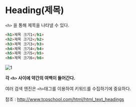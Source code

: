 # Heading(제목)
`<h>` 을 통해 제목을 나타낼 수 있다.
```html
<h1>제목 크기1</h1>
<h2>제목 크기2</h2>
<h3>제목 크기3</h3>
<h4>제목 크기4</h4>
<h5>제목 크기5</h5>
<h6>제목 크기6</h6>
```
![1](https://user-images.githubusercontent.com/38696775/153365093-5a7282c1-e8a9-4244-b1c4-c2383158cd16.png)

**각 `<h>` 사이에 약간의 여백이 들어간다.**

여러 검색 엔진은 `<h>`태그를 이용하여 키워드를 수집하기에 중요하다.

참조 : http://www.tcpschool.com/html/html_text_headings
